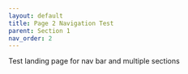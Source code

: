 ```yaml
---
layout: default
title: Page 2 Navigation Test
parent: Section 1
nav_order: 2
---
```


Test landing page for nav bar and multiple sections
